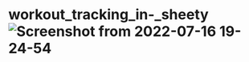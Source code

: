 # workout_tracking_in-_sheety![Screenshot from 2022-07-16 19-24-54](https://user-images.githubusercontent.com/106507229/179950298-e0b19788-137e-4620-8913-7f233785972d.png)
